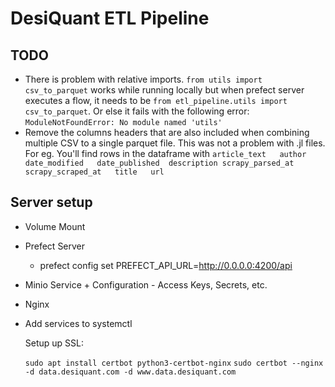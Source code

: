 # DesiQuant ETL Pipeline

## TODO

- There is problem with relative imports. `from utils import csv_to_parquet` works while running locally but when prefect server executes a flow, it needs to be `from etl_pipeline.utils import csv_to_parquet`. Or else it fails with the following error: `ModuleNotFoundError: No module named 'utils'`
- Remove the columns headers that are also included when combining multiple CSV to a single parquet file. This was not a problem with .jl files. For eg. You'll find rows in the dataframe with `article_text	author	date_modified	date_published	description	scrapy_parsed_at	scrapy_scraped_at	title	url`

## Server setup

- Volume Mount
- Prefect Server
  - prefect config set PREFECT_API_URL=http://0.0.0.0:4200/api
- Minio Service + Configuration - Access Keys, Secrets, etc.
- Nginx
- Add services to systemctl

  Setup up SSL:

  `sudo apt install certbot python3-certbot-nginx`
  `sudo certbot --nginx -d data.desiquant.com -d www.data.desiquant.com`
